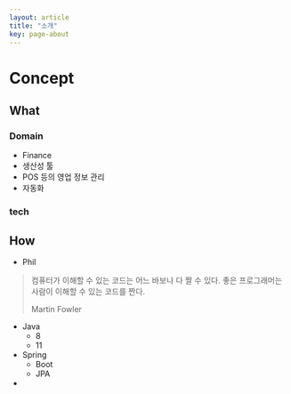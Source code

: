 ```yaml
---
layout: article
title: "소개"
key: page-about
---
```




# Concept

## What

### Domain

- Finance
- 생산성 툴
- POS 등의 영업 정보 관리
- 자동화

### tech



## How

- Phil

> 컴퓨터가 이해할 수 있는 코드는 어느 바보나 다 짤 수 있다. 좋은 프로그래머는 사람이 이해할 수 있는 코드를 짠다. 
>
> Martin Fowler



- Java
  - 8
  - 11
- Spring
  - Boot
  - JPA
- 

